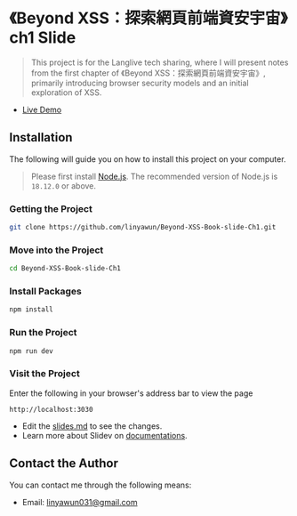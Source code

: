 # 《Beyond XSS：探索網頁前端資安宇宙》ch1 Slide 
> This project is for the Langlive tech sharing, where I will present notes from the first chapter of 《Beyond XSS：探索網頁前端資安宇宙》, primarily introducing browser security models and an initial exploration of XSS.

- [Live Demo](https://linyawun.github.io/Beyond-XSS-Book-slide-Ch1/1)

## Installation
The following will guide you on how to install this project on your computer.
> Please first install [Node.js](https://nodejs.org/en/download). The recommended version of Node.js is `18.12.0` or above.
### Getting the Project
```bash
git clone https://github.com/linyawun/Beyond-XSS-Book-slide-Ch1.git
```
### Move into the Project
```bash
cd Beyond-XSS-Book-slide-Ch1
```
### Install Packages
```bash
npm install
```
### Run the Project
```bash
npm run dev
```
### Visit the Project
Enter the following in your browser's address bar to view the page
```
http://localhost:3030
```

- Edit the [slides.md](./slides.md) to see the changes.
- Learn more about Slidev on [documentations](https://sli.dev/).

## Contact the Author
You can contact me through the following means:
- Email: linyawun031@gmail.com

